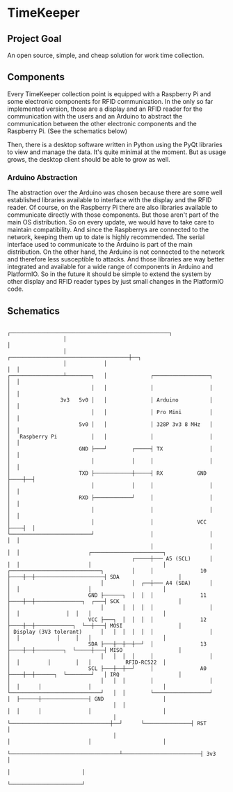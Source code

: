 # TimeKeeper

## Project Goal

An open source, simple, and cheap solution for work time collection.

## Components

Every TimeKeeper collection point is equipped with a Raspberry Pi and some electronic components for RFID communication. In the only so far implemented version, those are a display and an RFID reader for the communication with the users and an Arduino to abstract the communication between the other electronic components and the Raspberry Pi. (See the schematics below)

Then, there is a desktop software written in Python using the PyQt libraries to view and manage the data. It's quite minimal at the moment. But as usage grows, the desktop client should be able to grow as well.

### Arduino Abstraction

The abstraction over the Arduino was chosen because there are some well established libraries available to interface with the display and the RFID reader. Of course, on the Raspberry Pi there are also libraries available to communicate directly with those components. But those aren't part of the main OS distribution. So on every update, we would have to take care to maintain compatibility. And since the Raspberrys are connected to the network, keeping them up to date is highly recommended. The serial interface used to communicate to the Arduino is part of the main distribution. On the other hand, the Arduino is not connected to the network and therefore less susceptible to attacks. And those libraries are way better integrated and available for a wide range of components in Arduino and PlatformIO. So in the future it should be simple to extend the system by other display and RFID reader types by just small changes in the PlatformIO code.

## Schematics

```
                  ┌───────────────────────────────────────────────────┐
                  │                                                   │
                  │            ┌──────────────────────────────────────┼──┐
                  │            │                                      │  │
┌─────────────────┴────────┐   │              ┌──────────────────┐    │  │
│                          │   │              │                  │    │  │
│                3v3   5v0 │   │              │ Arduino          │    │  │
│                          │   │              │ Pro Mini         │    │  │
│                      5v0 │   │              │ 328P 3v3 8 MHz   │    │  │
│   Raspberry Pi           │   │              │                  │    │  │
│                      GND ├───┘        ┌─────┤ TX               │    │  │
│                          │            │     │                  │    │  │
│                      TXD ├────────────┼─────┤ RX           GND ├────┼──┤
│                          │            │     │                  │    │  │
│                      RXD ├────────────┘     │                  │    │  │
│                          │                  │                  │    │  │
│                          │                  │              VCC ├────┤  │
└──────────────────────────┘                  │                  │    │  │
                                              │                  │    │  │                      ┌───────────────────────┐
                                        ┌─────┼─── A5 (SCL)      │    │  │                      │                       │
┌─────────────────────────────┐         │     │               10 ├────┼──┼──────────────────────┤ SDA                   │
│                             │         │  ┌──┼─── A4 (SDA)      │    │  │                      │                       │
│                         GND ├──────┐  │  │  │               11 ├────┼──┼───────────────┐  ┌───┤ SCK                   │
│                             │      │  │  │  │                  │    │  │               │  │   │                       │
│                         VCC ├───┐  │  │  │  │               12 ├────┼──┼────────────┐  └──┼───┤ MOSI                  │
│ Display (3V3 tolerant)      │   │  │  │  │  │                  │    │  │            │     │   │                       │
│                         SDA ├───┼──┼──┼──┘  │               13 ├────┼──┼─────────┐  └─────┼───┤ MISO                  │
│                             │   │  │  │     │                  │    │  │         │        │   │           RFID-RC522  │
│                         SCL ├───┼──┼──┘     │               A0 ├────┼──┼──────┐  └────────┘   │ IRQ                   │
│                             │   │  │        │                  │    │  │      │               │                       │
└─────────────────────────────┘   │  │        └──────────────────┘    │  ├──────┼───────────────┤ GND                   │
                                  │  │                                │  │      │               │                       │
                                  │  └────────────────────────────────┼──┘      └───────────────┤ RST                   │
                                  │                                   │                         │                       │
                                  └───────────────────────────────────┴─────────────────────────┤ 3v3                   │
                                                                                                │                       │
                                                                                                └───────────────────────┘
```
